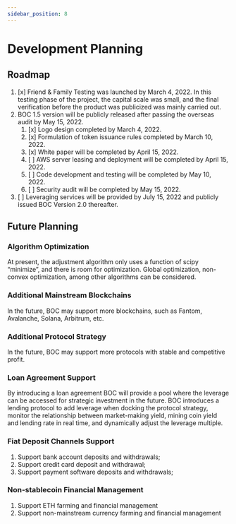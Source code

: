 ```yaml
---
sidebar_position: 8
---
```

# Development Planning

## Roadmap

1. [x] Friend & Family Testing was launched by March 4, 2022. In this testing phase of the project, the capital scale was small, and the final verification before the product was publicized was mainly carried out.
2. BOC 1.5 version will be publicly released after passing the overseas audit by May 15, 2022.
    1. [x] Logo design completed by March 4, 2022.
    2. [x] Formulation of token issuance rules completed by March 10, 2022.
    3. [x] White paper will be completed by April 15, 2022.
    4. [ ] AWS server leasing and deployment will be completed by April 15, 2022.
    5. [ ] Code development and testing will be completed by May 10, 2022.
    6. [ ] Security audit will be completed by May 15, 2022.
3. [ ] Leveraging services will be provided by July 15, 2022 and publicly issued BOC Version 2.0 thereafter.

## Future Planning

### Algorithm Optimization

At present, the adjustment algorithm only uses a function of scipy “minimize”, and there is room for optimization. Global optimization, non-convex optimization, among other algorithms can be considered.

### Additional Mainstream Blockchains

In the future, BOC may support more blockchains, such as Fantom, Avalanche, Solana, Arbitrum, etc.

### Additional Protocol Strategy

In the future, BOC may support more protocols with stable and competitive profit.

### Loan Agreement Support

By introducing a loan agreement BOC will provide a pool where the leverage can be accessed for strategic investment in the future.
BOC introduces a lending protocol to add leverage when docking the protocol strategy, monitor the relationship between market-making yield, mining coin yield and lending rate in real time, and dynamically adjust the leverage multiple.

### Fiat Deposit Channels Support

1. Support bank account deposits and withdrawals;
2. Support credit card deposit and withdrawal;
3. Support payment software deposits and withdrawals;

### Non-stablecoin Financial Management

1. Support ETH farming and financial management
2. Support non-mainstream currency farming and financial management
